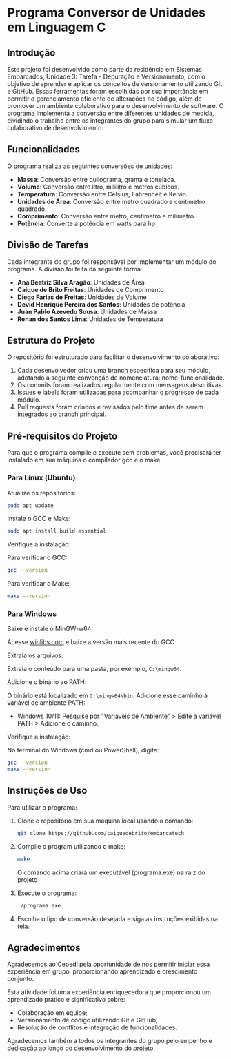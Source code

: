 # Programa Conversor de Unidades em Linguagem C

## Introdução

Este projeto foi desenvolvido como parte da residência em Sistemas Embarcados, Unidade 3: Tarefa - Depuração e Versionamento, com o objetivo de aprender e aplicar os conceitos de versionamento utilizando Git e GitHub. Essas ferramentas foram escolhidas por sua importância em permitir o gerenciamento eficiente de alterações no código, além de promover um ambiente colaborativo para o desenvolvimento de software. O programa implementa a conversão entre diferentes unidades de medida, dividindo o trabalho entre os integrantes do grupo para simular um fluxo colaborativo de desenvolvimento.

## Funcionalidades

O programa realiza as seguintes conversões de unidades:

- **Massa**: Conversão entre quilograma, grama e tonelada.
- **Volume**: Conversão entre litro, mililitro e metros cúbicos.
- **Temperatura**: Conversão entre Celsius, Fahrenheit e Kelvin.
- **Unidades de Área**: Conversão entre metro quadrado e centímetro quadrado.
- **Comprimento**: Conversão entre metro, centímetro e milímetro.
- **Potência**: Converte a potência em watts para hp

## Divisão de Tarefas

Cada integrante do grupo foi responsável por implementar um módulo do programa. A divisão foi feita da seguinte forma:

- **Ana Beatriz Silva Aragão**: Unidades de Área
- **Caique de Brito Freitas**: Unidades de Comprimento
- **Diego Farias de Freitas**: Unidades de Volume
- **Devid Henrique Pereira dos Santos**: Unidades de potência
- **Juan Pablo Azevedo Sousa**: Unidades de Massa
- **Renan dos Santos Lima**: Unidades de Temperatura

## Estrutura do Projeto

O repositório foi estruturado para facilitar o desenvolvimento colaborativo:

1. Cada desenvolvedor criou uma branch específica para seu módulo, adotando a seguinte convenção de nomenclatura: nome-funcionalidade.
2. Os commits foram realizados regularmente com mensagens descritivas.
3. Issues e labels foram utilizadas para acompanhar o progresso de cada módulo.
4. Pull requests foram criados e revisados pelo time antes de serem integrados ao branch principal.

## Pré-requisitos do Projeto

Para que o programa compile e execute sem problemas, você precisará ter instalado em sua máquina o compilador gcc e o make.

### Para Linux (Ubuntu)

Atualize os repositórios:
```bash
sudo apt update
```

Instale o GCC e Make:
```bash
sudo apt install build-essential
```

Verifique a instalação:

Para verificar o GCC:
```bash
gcc --version
```

Para verificar o Make:
```bash
make --version
```

### Para Windows

Baixe e instale o MinGW-w64:

Acesse [winlibs.com](https://winlibs.com/) e baixe a versão mais recente do GCC.

Extraia os arquivos:

Extraia o conteúdo para uma pasta, por exemplo, `C:\mingw64`.

Adicione o binário ao PATH:

O binário está localizado em `C:\mingw64\bin`. Adicione esse caminho à variável de ambiente PATH:
- Windows 10/11: Pesquise por "Variáveis de Ambiente" > Edite a variável PATH > Adicione o caminho.

Verifique a instalação:

No terminal do Windows (cmd ou PowerShell), digite:
```bash
gcc --version
make --version
```

## Instruções de Uso

Para utilizar o programa:

1. Clone o repositório em sua máquina local usando o comando:
   ```bash
   git clone https://github.com/caiquedebrito/embarcatech
   ```

2. Compile o program utilizando o make:
    ```bash
    make
    ```
    O comando acima criará um executável (programa.exe) na raiz do projeto

3. Execute o programa:
   ```bash
   ./programa.exe
   ```

4. Escolha o tipo de conversão desejada e siga as instruções exibidas na tela.

## Agradecimentos

Agradecemos ao Cepedi pela oportunidade de nos permitir iniciar essa experiência em grupo, proporcionando aprendizado e crescimento conjunto.

Esta atividade foi uma experiência enriquecedora que proporcionou um aprendizado prático e significativo sobre:

- Colaboração em equipe;
- Versionamento de código utilizando Git e GitHub;
- Resolução de conflitos e integração de funcionalidades.

Agradecemos também a todos os integrantes do grupo pelo empenho e dedicação ao longo do desenvolvimento do projeto.
